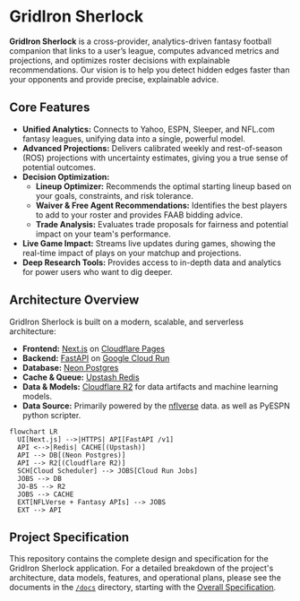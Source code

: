 # GridIron Sherlock

**GridIron Sherlock** is a cross-provider, analytics-driven fantasy football companion that links to a user’s league, computes advanced metrics and projections, and optimizes roster decisions with explainable recommendations. Our vision is to help you detect hidden edges faster than your opponents and provide precise, explainable advice.

## Core Features

*   **Unified Analytics:** Connects to Yahoo, ESPN, Sleeper, and NFL.com fantasy leagues, unifying data into a single, powerful model.
*   **Advanced Projections:** Delivers calibrated weekly and rest-of-season (ROS) projections with uncertainty estimates, giving you a true sense of potential outcomes.
*   **Decision Optimization:**
    *   **Lineup Optimizer:** Recommends the optimal starting lineup based on your goals, constraints, and risk tolerance.
    *   **Waiver & Free Agent Recommendations:** Identifies the best players to add to your roster and provides FAAB bidding advice.
    *   **Trade Analysis:** Evaluates trade proposals for fairness and potential impact on your team's performance.
*   **Live Game Impact:** Streams live updates during games, showing the real-time impact of plays on your matchup and projections.
*   **Deep Research Tools:** Provides access to in-depth data and analytics for power users who want to dig deeper.

## Architecture Overview

GridIron Sherlock is built on a modern, scalable, and serverless architecture:

*   **Frontend:** [Next.js](https://nextjs.org/) on [Cloudflare Pages](https://pages.cloudflare.com/)
*   **Backend:** [FastAPI](https://fastapi.tiangolo.com/) on [Google Cloud Run](https://cloud.google.com/run)
*   **Database:** [Neon Postgres](https://neon.tech/)
*   **Cache & Queue:** [Upstash Redis](https://upstash.com/)
*   **Data & Models:** [Cloudflare R2](https://www.cloudflare.com/products/r2/) for data artifacts and machine learning models.
*   **Data Source:** Primarily powered by the [nflverse](https://nflverse.nflverse.com/) data. as well as PyESPN python scripter.

```mermaid
flowchart LR
  UI[Next.js] -->|HTTPS| API[FastAPI /v1]
  API <-->|Redis| CACHE[(Upstash)]
  API --> DB[(Neon Postgres)]
  API --> R2[(Cloudflare R2)]
  SCH[Cloud Scheduler] --> JOBS[Cloud Run Jobs]
  JOBS --> DB
  JO-BS --> R2
  JOBS --> CACHE
  EXT[NFLVerse + Fantasy APIs] --> JOBS
  EXT --> API
```

## Project Specification

This repository contains the complete design and specification for the GridIron Sherlock application. For a detailed breakdown of the project's architecture, data models, features, and operational plans, please see the documents in the [`/docs`](/docs) directory, starting with the [Overall Specification](docs/GRIDIRON_SHERLOCK_OVERALL_SPEC.md).